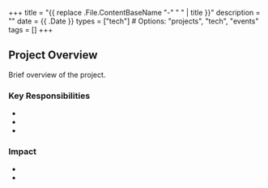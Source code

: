 +++
title = "{{ replace .File.ContentBaseName "-" " " | title }}"
description = ""
date = {{ .Date }}
types = ["tech"]  # Options: "projects", "tech", "events"
tags = []
+++

## Project Overview

Brief overview of the project.

### Key Responsibilities

-
-
-

### Impact

-
-
